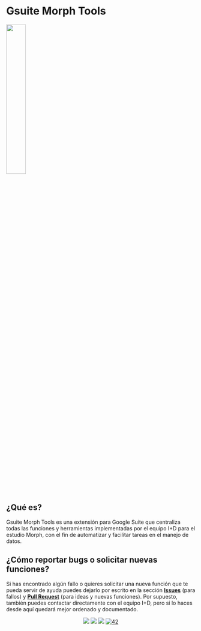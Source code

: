 # Gsuite Morph Tools

<img src="https://i.ibb.co/PYXLTBs/Morph-Logo-final.jpg" align="center" width="32%" >

## ¿Qué es?
Gsuite Morph Tools es una extensión para Google Suite que centraliza todas las funciones y herramientas implementadas por el equipo I+D para el estudio Morph, con el fin de automatizar y facilitar tareas en el manejo de datos.

## ¿Cómo reportar bugs o solicitar nuevas funciones?
Si has encontrado algún fallo o quieres solicitar una nueva función que te pueda servir de ayuda puedes dejarlo por escrito en la sección **[Issues](https://github.com/alsanmorph/gsuite-morph-tools/issues)** (para fallos) y **[Pull Request](https://github.com/alsanmorph/gsuite-morph-tools/pulls)** (para ideas y nuevas funciones). Por supuesto, también puedes contactar directamente con el equipo I+D, pero si lo haces desde aquí quedará mejor ordenado y documentado.

<div align="center">
  <img src="https://img.shields.io/badge/status-ongoing-success?color=CFD8DC&style=flat" />
  <img src="https://img.shields.io/badge/started-25%20%2F%2007%20%2F%2022-success?color=CFD8DC&style=flat" />
  <img src="https://img.shields.io/badge/google-app script-success?color=A7FFEB&style=flat&logo=google&logoColor=white" />
  <a href='mailto:asanchez@morphestudio.es' target="_blank"><img alt='42' src='https://img.shields.io/badge/Morph-Alfredo_S._Romero-success?color=FCCE0D&style=flat'/></a>
</div>
